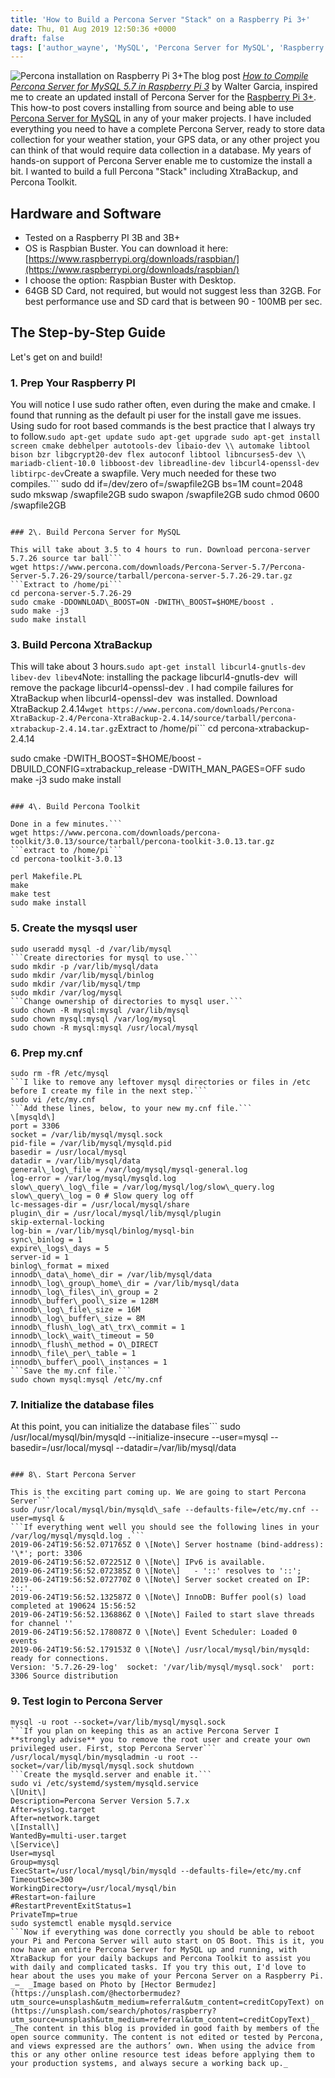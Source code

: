 ```yaml
---
title: 'How to Build a Percona Server "Stack" on a Raspberry Pi 3+'
date: Thu, 01 Aug 2019 12:50:36 +0000
draft: false
tags: ['author_wayne', 'MySQL', 'Percona Server for MySQL', 'Raspberry Pi']
---
```


![Percona installation on Raspberry Pi 3+](https://www.percona.com/community-blog/wp-content/uploads/2019/07/Percona-installation-on-Raspberry-Pi-3-300x186.jpg)The blog post [_How to Compile Percona Server for MySQL 5.7 in Raspberry Pi 3_](https://www.percona.com/blog/2018/08/22/how-to-compile-percona-server-for-mysql-5-7-in-raspberry-pi-3/) by Walter Garcia, inspired me to create an updated install of Percona Server for the [Raspberry Pi 3+](https://www.raspberrypi.org/products/). This how-to post covers installing from source and being able to use [Percona Server for MySQL](https://www.percona.com/software/mysql-database) in any of your maker projects. I have included everything you need to have a complete Percona Server, ready to store data collection for your weather station, your GPS data, or any other project you can think of that would require data collection in a database. My years of hands-on support of Percona Server enable me to customize the install a bit. I wanted to build a full Percona "Stack" including XtraBackup, and Percona Toolkit.

Hardware and Software
---------------------

*   Tested on a Raspberry PI 3B and 3B+
*   OS is Raspbian Buster. You can download it here: [https://www.raspberrypi.org/downloads/raspbian/](https://www.raspberrypi.org/downloads/raspbian/)
*   I choose the option: Raspbian Buster with Desktop.
*   64GB SD Card, not required, but would not suggest less than 32GB. For best performance use and SD card that is between 90 - 100MB per sec.

The Step-by-Step Guide
----------------------

Let's get on and build!

### 1\. Prep Your Raspberry PI

You will notice I use sudo rather often, even during the make and cmake. I found that running as the default pi user for the install gave me issues. Using sudo for root based commands is the best practice that I always try to follow.```
sudo apt-get update
sudo apt-get upgrade
sudo apt-get install screen cmake debhelper autotools-dev libaio-dev \\
automake libtool bison bzr libgcrypt20-dev flex autoconf libtool libncurses5-dev \\
mariadb-client-10.0 libboost-dev libreadline-dev libcurl4-openssl-dev libtirpc-dev
```Create a swapfile. Very much needed for these two compiles.```
sudo dd if=/dev/zero of=/swapfile2GB bs=1M count=2048
sudo mkswap /swapfile2GB
sudo swapon /swapfile2GB
sudo chmod 0600 /swapfile2GB
```

### 2\. Build Percona Server for MySQL

This will take about 3.5 to 4 hours to run. Download percona-server 5.7.26 source tar ball```
wget https://www.percona.com/downloads/Percona-Server-5.7/Percona-Server-5.7.26-29/source/tarball/percona-server-5.7.26-29.tar.gz
```Extract to /home/pi```
cd percona-server-5.7.26-29
sudo cmake -DDOWNLOAD\_BOOST=ON -DWITH\_BOOST=$HOME/boost .
sudo make -j3
sudo make install
```

### 3\. Build Percona XtraBackup

This will take about 3 hours.```
sudo apt-get install libcurl4-gnutls-dev libev-dev libev4
```Note: installing the package libcurl4-gnutls-dev  will remove the package libcurl4-openssl-dev . I had compile failures for XtraBackup when libcurl4-openssl-dev  was installed. Download XtraBackup 2.4.14```
wget https://www.percona.com/downloads/Percona-XtraBackup-2.4/Percona-XtraBackup-2.4.14/source/tarball/percona-xtrabackup-2.4.14.tar.gz
```Extract to /home/pi```
cd percona-xtrabackup-2.4.14

sudo cmake -DWITH\_BOOST=$HOME/boost -DBUILD\_CONFIG=xtrabackup\_release -DWITH\_MAN\_PAGES=OFF
sudo make -j3
sudo make install
```

### 4\. Build Percona Toolkit

Done in a few minutes.```
wget https://www.percona.com/downloads/percona-toolkit/3.0.13/source/tarball/percona-toolkit-3.0.13.tar.gz
```extract to /home/pi```
cd percona-toolkit-3.0.13

perl Makefile.PL
make
make test
sudo make install
```

### 5\. Create the mysqsl user

```
sudo useradd mysql -d /var/lib/mysql
```Create directories for mysql to use.```
sudo mkdir -p /var/lib/mysql/data
sudo mkdir /var/lib/mysql/binlog
sudo mkdir /var/lib/mysql/tmp
sudo mkdir /var/log/mysql
```Change ownership of directories to mysql user.```
sudo chown -R mysql:mysql /var/lib/mysql
sudo chown mysql:mysql /var/log/mysql
sudo chown -R mysql:mysql /usr/local/mysql
```

### 6\. Prep my.cnf

```
sudo rm -fR /etc/mysql
```I like to remove any leftover mysql directories or files in /etc before I create my file in the next step.```
sudo vi /etc/my.cnf
```Add these lines, below, to your new my.cnf file.```
\[mysqld\]
port = 3306
socket = /var/lib/mysql/mysql.sock
pid-file = /var/lib/mysql/mysqld.pid
basedir = /usr/local/mysql
datadir = /var/lib/mysql/data
general\_log\_file = /var/log/mysql/mysql-general.log
log-error = /var/log/mysql/mysqld.log
slow\_query\_log\_file = /var/log/mysql/log/slow\_query.log
slow\_query\_log = 0 # Slow query log off
lc-messages-dir = /usr/local/mysql/share
plugin\_dir = /usr/local/mysql/lib/mysql/plugin
skip-external-locking
log-bin = /var/lib/mysql/binlog/mysql-bin
sync\_binlog = 1
expire\_logs\_days = 5
server-id = 1
binlog\_format = mixed
innodb\_data\_home\_dir = /var/lib/mysql/data
innodb\_log\_group\_home\_dir = /var/lib/mysql/data
innodb\_log\_files\_in\_group = 2
innodb\_buffer\_pool\_size = 128M
innodb\_log\_file\_size = 16M
innodb\_log\_buffer\_size = 8M
innodb\_flush\_log\_at\_trx\_commit = 1
innodb\_lock\_wait\_timeout = 50
innodb\_flush\_method = O\_DIRECT
innodb\_file\_per\_table = 1
innodb\_buffer\_pool\_instances = 1
```Save the my.cnf file.```
sudo chown mysql:mysql /etc/my.cnf
```

### 7\. Initialize the database files

At this point, you can initialize the database files```
sudo /usr/local/mysql/bin/mysqld --initialize-insecure --user=mysql --basedir=/usr/local/mysql --datadir=/var/lib/mysql/data
```

### 8\. Start Percona Server

This is the exciting part coming up. We are going to start Percona Server```
sudo /usr/local/mysql/bin/mysqld\_safe --defaults-file=/etc/my.cnf --user=mysql &
```If everything went well you should see the following lines in your /var/log/mysql/mysqld.log .```
2019-06-24T19:56:52.071765Z 0 \[Note\] Server hostname (bind-address): '\*'; port: 3306
2019-06-24T19:56:52.072251Z 0 \[Note\] IPv6 is available.
2019-06-24T19:56:52.072385Z 0 \[Note\]   - '::' resolves to '::';
2019-06-24T19:56:52.072770Z 0 \[Note\] Server socket created on IP: '::'.
2019-06-24T19:56:52.132587Z 0 \[Note\] InnoDB: Buffer pool(s) load completed at 190624 15:56:52
2019-06-24T19:56:52.136886Z 0 \[Note\] Failed to start slave threads for channel ''
2019-06-24T19:56:52.178087Z 0 \[Note\] Event Scheduler: Loaded 0 events
2019-06-24T19:56:52.179153Z 0 \[Note\] /usr/local/mysql/bin/mysqld: ready for connections.
Version: '5.7.26-29-log'  socket: '/var/lib/mysql/mysql.sock'  port: 3306 Source distribution
```

### 9\. Test login to Percona Server

```
mysql -u root --socket=/var/lib/mysql/mysql.sock
```If you plan on keeping this as an active Percona Server I **strongly advise** you to remove the root user and create your own privileged user. First, stop Percona Server```
/usr/local/mysql/bin/mysqladmin -u root --socket=/var/lib/mysql/mysql.sock shutdown
```Create the mysqld.server and enable it.```
sudo vi /etc/systemd/system/mysqld.service
\[Unit\]
Description=Percona Server Version 5.7.x
After=syslog.target
After=network.target
\[Install\]
WantedBy=multi-user.target
\[Service\]
User=mysql
Group=mysql
ExecStart=/usr/local/mysql/bin/mysqld --defaults-file=/etc/my.cnf
TimeoutSec=300
WorkingDirectory=/usr/local/mysql/bin
#Restart=on-failure
#RestartPreventExitStatus=1
PrivateTmp=true
sudo systemctl enable mysqld.service
```Now if everything was done correctly you should be able to reboot your Pi and Percona Server will auto start on OS Boot. This is it, you now have an entire Percona Server for MySQL up and running, with XtraBackup for your daily backups and Percona Toolkit to assist you with daily and complicated tasks. If you try this out, I'd love to hear about the uses you make of your Percona Server on a Raspberry Pi. _—_ _Image based on Photo by [Hector Bermudez](https://unsplash.com/@hectorbermudez?utm_source=unsplash&utm_medium=referral&utm_content=creditCopyText) on [Unsplash](https://unsplash.com/search/photos/raspberry?utm_source=unsplash&utm_medium=referral&utm_content=creditCopyText)_ _The content in this blog is provided in good faith by members of the open source community. The content is not edited or tested by Percona, and views expressed are the authors’ own. When using the advice from this or any other online resource test ideas before applying them to your production systems, and always secure a working back up._